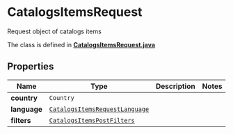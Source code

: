 

# CatalogsItemsRequest

Request object of catalogs items

The class is defined in **[CatalogsItemsRequest.java](../../src/main/java/org/openapitools/model/CatalogsItemsRequest.java)**

## Properties

Name | Type | Description | Notes
------------ | ------------- | ------------- | -------------
**country** | `Country` |  | 
**language** | [`CatalogsItemsRequestLanguage`](CatalogsItemsRequestLanguage.md) |  | 
**filters** | [`CatalogsItemsPostFilters`](CatalogsItemsPostFilters.md) |  | 






